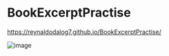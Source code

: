 # BookExcerptPractise
https://reynaldodalog7.github.io/BookExcerptPractise/

![image](https://user-images.githubusercontent.com/64511429/147385812-81e54826-0bd1-470a-bc95-b708c045c654.png)
